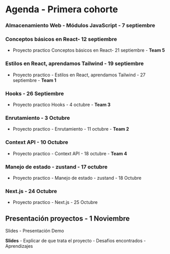 # Agenda - Primera cohorte

### **Almacenamiento Web** - **Módulos JavaScript** - 7 septiembre



### **Conceptos básicos en React**- 12 septiembre&#x20;

* Proyecto practico Conceptos básicos en React- 21 septiembre - **Team 5**



### Estilos en React, aprendamos Tailwind - 19 septiembre

* Proyecto practico - Estilos en React, aprendamos Tailwind -  27 septiembre - **Team 1**



### Hooks - 26 Septiembre&#x20;

* Proyecto practico Hooks - 4 octubre - **Team 3**



### Enrutamiento - 3 Octubre

* Proyecto practico - Enrutamiento - 11 octubre - **Team 2**



### Context API  - 10 Octubre

* Proyecto practico - Context API - 18 octubre - **Team 4**



### Manejo de estado - zustand  - 17 octubre

* Proyecto practico - Manejo de estado - zustand - 18 Octubre



### Next.js - 24 Octubre

* Proyecto practico - Next.js - 25 Octubre



## Presentación proyectos - 1 Noviembre

Slides - Presentación Demo

**Slides** - Explicar de que trata el proyecto - Desafios encontrados - Aprendizajes

